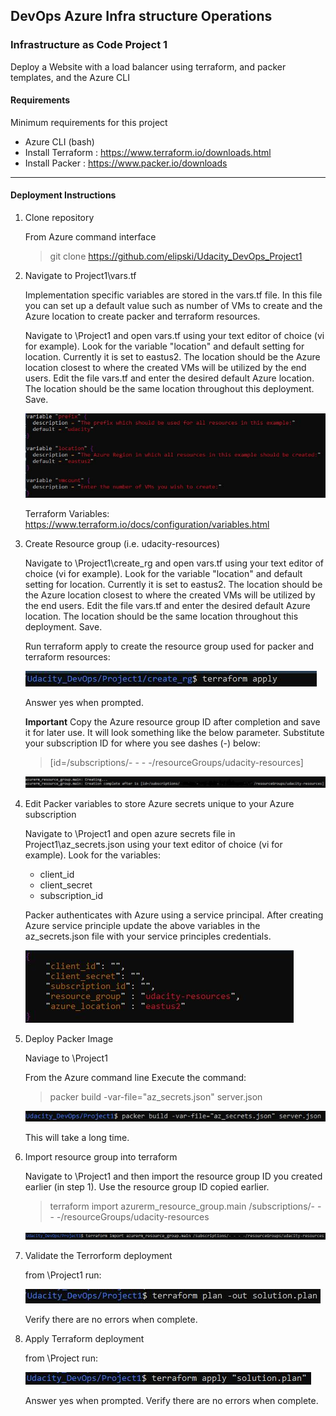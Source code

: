 ## DevOps Azure Infra structure Operations ##
### Infrastructure as Code Project 1 ###

Deploy a Website with a load balancer using terraform, and packer templates, and the Azure CLI  

#### Requirements ####
Minimum requirements for this project

* Azure CLI (bash) 
* Install Terraform   : https://www.terraform.io/downloads.html
* Install Packer      : https://www.packer.io/downloads

___

#### Deployment Instructions ####

1. Clone repository 

    From Azure command interface 
    > git clone https://github.com/elipski/Udacity_DevOps_Project1

2.  Navigate to Project1\vars.tf

    Implementation specific variables are stored in the vars.tf file. In this file you can set up a default value such as number of VMs to create and the Azure location to create packer and terraform resources. 

    Navigate to \Project1 and open vars.tf using your text editor of choice (vi for example). Look for the variable "location" and default setting for location. Currently it is set to eastus2. The location should be the Azure location closest to where the created VMs will be utilized by the end users. Edit the file vars.tf and enter the desired default Azure location. The location should be the same location throughout this deployment. Save. 

    ![vars](./varsCapture.JPG)

    Terraform Variables: https://www.terraform.io/docs/configuration/variables.html
    
2. Create Resource group (i.e. udacity-resources)

    Navigate to \Project1\create_rg and open vars.tf using your text editor of choice (vi for example). Look for the variable "location" and default setting for location. Currently it is set to eastus2. The location should be the Azure location closest to where the created VMs will be utilized by the end users. Edit the file vars.tf and enter the desired default Azure location. The location should be the same location throughout this deployment. Save. 

    Run terraform apply to create the resource group used for packer and terraform resources:

    ![apply](./terraformApply.JPG)

    Answer yes when prompted.

    **Important**
    Copy the Azure resource group ID after completion and save it for later use. It will look something like the below parameter. Substitute your subscription ID for where you see dashes (-) below:

    >[id=/subscriptions/- - - -/resourceGroups/udacity-resources]

    ![resource](./resourceGroupID.JPG)

3. Edit Packer variables to store Azure secrets unique to your Azure subscription 
    
    Navigate to \Project1 and open azure secrets file in Project1\az_secrets.json using your text editor of choice (vi for example). Look for the variables: 

    - client_id 
    - client_secret
    - subscription_id

    Packer authenticates with Azure using a service principal. After creating Azure service principle update the above variables in the az_secrets.json file with your service principles credentials. 

    ![packer vars](./packerVars.JPG)

4. Deploy Packer Image 

    Naviage to \Project1
    
    From the Azure command line Execute the command:

    > packer build -var-file="az_secrets.json" server.json

    ![packer build](./packerBuild.JPG)

    This will take a long time.

5. Import resource group into terraform 

    Navigate to \Project1 and then import the resource group ID you created earlier (in step 1). Use the resource group ID copied earlier.
    
    > terraform import azurerm_resource_group.main /subscriptions/- - - -/resourceGroups/udacity-resources

    ![Terraform Import](./terraformImport.JPG)
    
7. Validate the Terrorform deployment

    from \Project1 run:

    ![terrform plan](./terraformPlan.JPG)

    Verify there are no errors when complete.

8. Apply Terraform deployment  

    from \Project run:

    ![Terraform Apply](./terraformApplySolution.JPG)
    
    Answer yes when prompted.
    Verify there are no errors when complete.
